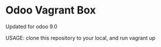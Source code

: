 # Odoo Vagrant Box

Updated for odoo 9.0

USAGE:
  clone this repository to your local, and run vagrant up
